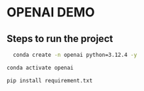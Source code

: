 # OPENAI DEMO

## Steps to run the project 

````bash
  conda create -n openai python=3.12.4 -y

  ````

  ````bash
  conda activate openai

  ````

  ````bash
  pip install requirement.txt
  ````
